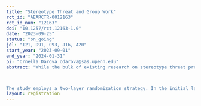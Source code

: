```yaml
---
title: "Stereotype Threat and Group Work"
rct_id: "AEARCTR-0012163"
rct_id_num: "12163"
doi: "10.1257/rct.12163-1.0"
date: "2023-09-25"
status: "on_going"
jel: "I21, D91, C93, J16, A20"
start_year: "2023-09-01"
end_year: "2024-01-31"
pi: "Ornella Darova odarova@sas.upenn.edu"
abstract: "While the bulk of existing research on stereotype threat predominantly examines its effects on individual performance, limited attention has been given to understanding its potential influence on group dynamics and collaborative efforts. To address this gap, this randomized controlled trial (RCT) is designed to explore the impact of a stereotype threat intervention within the context of an Economics class, with a specific focus on enhancing the performance of female students, their confidence and sense of belonging. The intervention aims to counteract stereotype threat by providing an information-based intervention that emphasizes a prevailing belief: the majority of individuals believe that female-identifying students perform at the same level as others in Economics.

The study employs a two-layer randomization strategy. In the initial layer, participants are subjected to random assignment, placing them either in the intervention group, which receives a randomized information treatment at the end of the baseline survey, or in the control group. Subsequently, in the second layer, participants are organized into small teams, typically comprising 3-4 members, to facilitate collaborative group work activities. Consequently, these groups will exhibit varying proportions of individuals who have undergone the treatment. The dual randomization process allows us to evaluate the causal impact of the intervention, both at the individual level and within the context of group performance."
layout: registration
---
```


